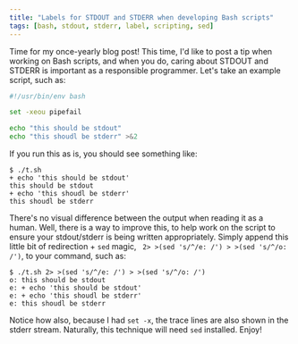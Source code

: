 ```yaml
---
title: "Labels for STDOUT and STDERR when developing Bash scripts"
tags: [bash, stdout, stderr, label, scripting, sed]
---
```


Time for my once-yearly blog post! This time, I'd like to post a tip when working on Bash scripts, and when you do,
caring about STDOUT and STDERR is important as a responsible programmer. Let's take an example script, such as:

```bash
#!/usr/bin/env bash

set -xeou pipefail

echo "this should be stdout"
echo "this shoudl be stderr" >&2
```

If you run this as is, you should see something like:

```
$ ./t.sh
+ echo 'this should be stdout'
this should be stdout
+ echo 'this shoudl be stderr'
this shoudl be stderr
```

There's no visual difference between the output when reading it as a human. Well, there is a way to improve this, to
help work on the script to ensure your stdout/stderr is being written appropriately. Simply append this little bit of
redirection + `sed` magic, ` 2> >(sed 's/^/e: /') > >(sed 's/^/o: /')`, to your command, such as:

```
$ ./t.sh 2> >(sed 's/^/e: /') > >(sed 's/^/o: /')
o: this should be stdout
e: + echo 'this should be stdout'
e: + echo 'this shoudl be stderr'
e: this shoudl be stderr
```

Notice how also, because I had `set -x`, the trace lines are also shown in the stderr stream. Naturally, this technique
will need `sed` installed. Enjoy!
